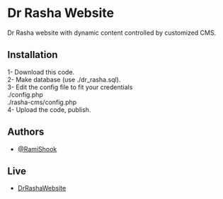 
# Dr Rasha Website

Dr Rasha website with dynamic content controlled by customized CMS.


## Installation

1- Download this code.\
2- Make database (use ./dr_rasha.sql).\
3- Edit the config file to fit your credentials\
     ./config.php\
     ./rasha-cms/config.php\
4- Upload the code, publish.


## Authors

- [@RamiShook](https://www.github.com/RamiShook)


## Live

- [DrRashaWebsite](https://drusamamedhat.com/)

